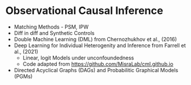 # Observational Causal Inference

- Matching Methods - PSM, IPW
- Diff in diff and Synthetic Controls
- Double Machine Learning (DML) from Chernozhukhov et al., (2016)
- Deep Learning for Individual Heterogenity and Inference from Farrell et al., (2021)
    - Linear, logit Models under unconfoundedness
    - Code adapted from https://github.com/MisraLab/cml.github.io
- Directed Acyclical Graphs (DAGs) and Probabilitic Graphical Models (PGMs)
